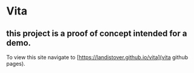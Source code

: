 # Vita

## this project is a proof of concept intended for a demo.

To view this site navigate to [https://landistover.github.io/vita](vita github pages).